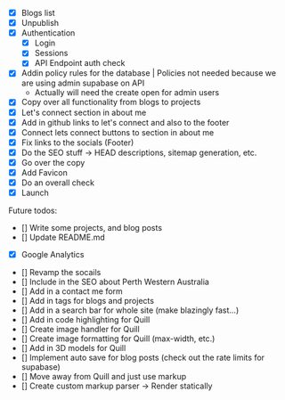 -   [x] Blogs list
-   [x] Unpublish
-   [x] Authentication
    -   [x] Login
    -   [x] Sessions
    -   [x] API Endpoint auth check
-   [x] Addin policy rules for the database | Policies not needed because we are using admin supabase on API
    -   Actually will need the create open for admin users
-   [x] Copy over all functionality from blogs to projects
-   [x] Let's connect section in about me
-   [x] Add in github links to let's connect and also to the footer
-   [x] Connect lets connect buttons to section in about me
-   [x] Fix links to the socials (Footer)
-   [x] Do the SEO stuff -> HEAD descriptions, sitemap generation, etc.
-   [x] Go over the copy
-   [x] Add Favicon
-   [x] Do an overall check
-   [x] Launch

Future todos:

-   [] Write some projects, and blog posts
-   [] Update README.md
-   [x] Google Analytics
-   [] Revamp the socails
-   [] Include in the SEO about Perth Western Australia
-   [] Add in a contact me form
-   [] Add in tags for blogs and projects
-   [] Add in a search bar for whole site (make blazingly fast...)
-   [] Add in code highlighting for Quill
-   [] Create image handler for Quill
-   [] Create image formatting for Quill (max-width, etc.)
-   [] Add in 3D models for Quill
-   [] Implement auto save for blog posts (check out the rate limits for supabase)
-   [] Move away from Quill and just use markup
-   [] Create custom markup parser -> Render statically
